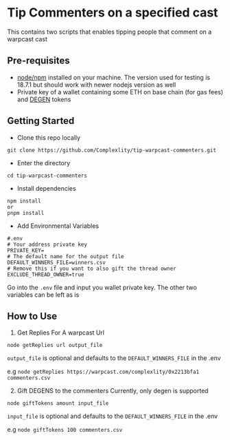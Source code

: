 # Tip Commenters on a specified cast
This contains two scripts that enables tipping people that comment on a warpcast cast

## Pre-requisites
- [node/npm](https://nodejs.org/en) installed on your machine. The version used for testing is 18.7.1 but should work with newer nodejs version as well
- Private key of a wallet containing some ETH  on base chain (for gas fees) and [DEGEN](https://www.coingecko.com/en/coins/degen) tokens


## Getting Started
- Clone this repo locally
```
git clone https://github.com/Complexlity/tip-warpcast-commenters.git
```

- Enter the directory
```
cd tip-warpcast-commenters
```

- Install dependencies
```
npm install
or
pnpm install
```

- Add Environmental Variables
```
#.env
# Your address private key
PRIVATE_KEY=
# The default name for the output file
DEFAULT_WINNERS_FILE=winners.csv
# Remove this if you want to also gift the thread owner
EXCLUDE_THREAD_OWNER=true
```

Go into the `.env` file and input you wallet private key.
The other two variables can be left as is

## How to Use
1. Get Replies For A warpcast Url
```
node getReplies url output_file
```

`output_file` is optional and defaults to the `DEFAULT_WINNERS_FILE` in the .env

e.g `node getReplies https://warpcast.com/complexlity/0x2213bfa1 commenters.csv`

2. Gift DEGENS to the commenters
Currently, only degen is supported
```
node giftTokens amount input_file
```

`input_file` is optional and defaults to the `DEFAULT_WINNERS_FILE` in the .env

e.g `node giftTokens 100 commenters.csv`

